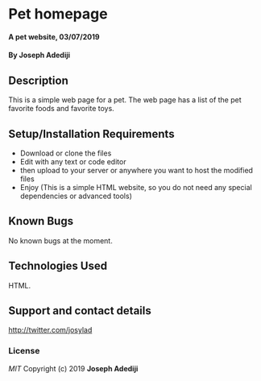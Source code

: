 # Pet homepage
#### A pet website, 03/07/2019
#### By **Joseph Adediji**
## Description
This is a simple web page for a pet. The web page has a list of the pet favorite foods and favorite toys.
## Setup/Installation Requirements
* Download or clone the files
* Edit with any text or code editor
* then upload to your server or anywhere you want to host the modified files
* Enjoy
(This is a simple HTML website, so you do not need any special dependencies or advanced tools)
## Known Bugs
No known bugs at the moment.
## Technologies Used
HTML.
## Support and contact details
http://twitter.com/josylad
### License
*MIT*
Copyright (c) 2019 **Joseph Adediji**
